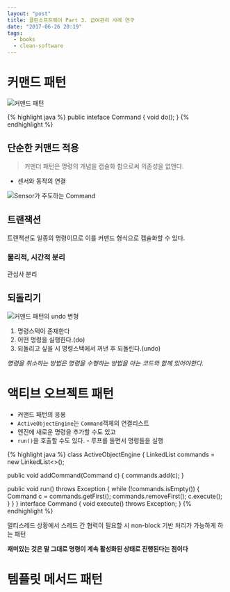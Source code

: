 ```yaml
---
layout: "post"
title: 클린소프트웨어 Part 3. 급여관리 사례 연구
date: "2017-06-26 20:19"
tags:
  - books
  - clean-software
---
```


# 커맨드 패턴

![커맨드 패턴](https://dooray.com/plantuml/img/oymhIIrAIqnELN3EpyrDp4jHgEPI00Bjb7mDJQvQBW00)

{% highlight java %}
public inteface Command {
  void do();
}
{% endhighlight %}

## 단순한 커맨드 적용

> 커맨더 패턴은 명령의 개념을 캡슐화 함으로써 의존성을 없앤다.

* 센서와 동작의 연결

![Sensor가 주도하는 Command](https://dooray.com/plantuml/img/oymhIIrAIqnELN3EpyrDp4lXIiv9B2vM24xDAyulue9G2hfsS6a0)

## 트랜잭션

트랜잭션도 일종의 명령이므로 이를 커맨드 형식으로 캡슐화할 수 있다.

### 물리적, 시간적 분리

관심사 분리

## 되돌리기

![커맨드 패턴의 undo 변형](https://dooray.com/plantuml/img/oymhIIrAIqnELN3EpyrDp4jHgEPI00Bjb7mDJGYhD0_ChkK20000)

1. 명령스택이 존재한다
2. 어떤 명령을 실행한다.(do)
3. 되돌리고 싶을 시 명령스택에서 꺼낸 후 되돌린다.(undo)

*명령을 취소하는 방법은 명령을 수행하는 방법을 아는 코드와 함께 있어야한다.*

# 액티브 오브젝트 패턴

* 커맨드 패턴의 응용
* `ActiveObjectEngine`는 `Command`객체의 연결리스트
* 엔진에 새로운 명령을 추가할 수도 있고
* `run()`을 호출할 수도 있다. - 루프를 돌면서 명령들을 실행

{% highlight java %}
class ActiveObjectEngine {
  LinkedList<Command> commands = new LinkedList<>();

  public void addCommand(Command c) {
    commands.add(c);
  }

  public void run() throws Exception {
    while (!commands.isEmpty()) {
      Command c = commands.getFirst();
      commands.removeFirst();
      c.execute();
    }
  }
}
interface Command {
  void execute() throws Exception;
}
{% endhighlight %}

멀티스레드 상황에서 스레드 간 협력이 필요할 시 non-block 기반 처리가 가능하게 하는 패턴

**재미있는 것은 말 그대로 명령이 계속 활성화된 상태로 진행된다는 점이다**

# 템플릿 메서드 패턴
